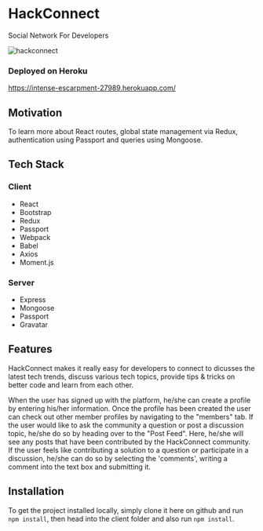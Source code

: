 # HackConnect
Social Network For Developers


![hackconnect](https://user-images.githubusercontent.com/33808429/51564200-71a82d80-1e43-11e9-837c-5b8831a4afd3.jpg)


### Deployed on Heroku
https://intense-escarpment-27989.herokuapp.com/


## Motivation
To learn more about React routes, global state management via Redux, authentication using Passport and queries using Mongoose.

## Tech Stack
### Client 
* React
* Bootstrap
* Redux
* Passport
* Webpack
* Babel
* Axios
* Moment.js


### Server
* Express
* Mongoose
* Passport
* Gravatar

## Features

HackConnect makes it really easy for developers to connect to dicusses the latest tech trends, discuss various tech topics, provide tips & tricks on better code and learn from each other. 

When the user has signed up with the platform, he/she can create a profile by entering his/her information. Once the profile has been created the user can check out other member profiles by navigating to the "members" tab. If the user would like to ask the community a question or post a discussion topic, he/she do so by heading over to the "Post Feed". Here, he/she will see any posts that have been contributed by the HackConnect community. If the user feels like contributing a solution to a question or participate in a discussion, he/she can do so by selecting the 'comments', writing a comment into the text box and submitting it. 


## Installation

To get the project installed locally, simply clone it here on github and run ```npm install```, then head into the client folder and also run ```npm install```. 
